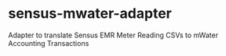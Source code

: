# sensus-mwater-adapter
Adapter to translate Sensus EMR Meter Reading CSVs to mWater Accounting Transactions
